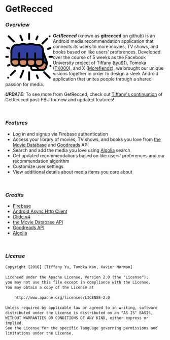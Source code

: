# GetRecced

### _Overview_

<img align='left' src='https://github.com/gitrecced/gitreccced/blob/master/app/src/main/res/drawable-v24/fist.png' 
     width='150' 
     alt='GetRecced Icon'>

**_GetRecced_** (known as **gitrecced** on github) is an Android media recommendation application that connects its users to more movies, TV shows, and books based on like users' preferences. Developed over the course of 5 weeks as the Facebook University project of Tiffany ([tyu91](https://github.com/tyu91)), Tomoka ([TK000](https://github.com/TK000)), and X ([Morefiendz](https://github.com/Morefiendz)), we brought our unique visions together in order to design a sleek Android application that unites people through a shared passion for media. 


**_UPDATE:_** To see more from GetRecced, check out [Tiffany's continuation](https://github.com/tyu91/gitreccced) of GetRecced post-FBU for new and updated features!

<br />

### _Features_

- Log in and signup via Firebase authentication
- Access your library of movies, TV shows, and books you love from [the Movie Database](https://www.themoviedb.org/) and [Goodreads](https://www.goodreads.com/) API
- Search and add the media you love using [Algolia](https://www.algolia.com/) search
- Get updated recommendations based on like users' preferences and our recommendation algorithm
- Customize user settings
- View additional details about media items you care about

<br />

### _Credits_

- [Firebase](https://firebase.google.com/)
- [Android Async Http Client](http://loopj.com/android-async-http/)
- [Glide v4](https://bumptech.github.io/glide/)
- [the Movie Database API](https://developers.themoviedb.org/3)
- [Goodreads API](https://www.goodreads.com/api)
- [Algolia](https://www.algolia.com/)

<br />

### _License_

    Copyright [2018] [Tiffany Yu, Tomoka Kan, Xavier Norman]

    Licensed under the Apache License, Version 2.0 (the "License");
    you may not use this file except in compliance with the License.
    You may obtain a copy of the License at

        http://www.apache.org/licenses/LICENSE-2.0

    Unless required by applicable law or agreed to in writing, software
    distributed under the License is distributed on an "AS IS" BASIS,
    WITHOUT WARRANTIES OR CONDITIONS OF ANY KIND, either express or implied.
    See the License for the specific language governing permissions and
    limitations under the License.
